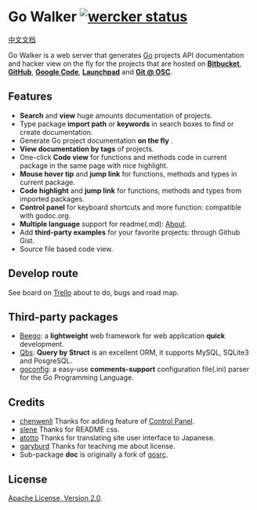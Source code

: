 Go Walker [![wercker status](https://app.wercker.com/status/cd3bece96df89a704e3a1fbdcac7c6da/s/ "wercker status")](https://app.wercker.com/project/bykey/cd3bece96df89a704e3a1fbdcac7c6da)
========
[中文文档](README_ZH.md)

Go Walker is a web server that generates <a target="_blank" href="http://golang.org/">Go</a> projects API documentation and hacker view on the fly for the projects that are hosted on <b><a target="_blank" href="https://bitbucket.org/">Bitbucket</a></b>, <b><a target="_blank" href="https://github.com/">GitHub</a></b>, <b><a target="_blank" href="http://code.google.com/">Google Code</a></b>, <b><a target="_blank" href="https://launchpad.net/">Launchpad</a></b> and <b><a target="_blank" href="http://git.oschina.net/">Git @ OSC</a></b>.

## Features

- **Search** and **view** huge amounts documentation of projects.
- Type package **import path** or **keywords** in search boxes to find or create documentation.
- Generate Go project documentation **on the fly** .
- **View documentation by tags** of projects.
- One-click **Code view** for functions and methods code in current package in the same page with nice highlight.
- **Mouse hover tip** and **jump link** for functions, methods and types in current package.
- **Code highlight** and **jump link** for functions, methods and types from imported packages.
- **Control panel** for keyboard shortcuts and more function: compatible with godoc.org.
- **Multiple language** support for readme(.md): [About](http://gowalker.org/about).
- Add **third-party examples** for your favorite projects: through Github Gist.
- Source file based code view.

## Develop route

See board on [Trello](https://trello.com/b/wS7CzdcI/go-walker) about to do, bugs and road map.

## Third-party packages

- [Beego](http://gowalker.org/github.com/astaxie/beego): a **lightweight** web framework for web application **quick** development.
- [Qbs](http://gowalker.org/github.com/coocood/qbs): **Query by Struct** is an excellent ORM, it supports MySQL, SQLite3 and PosgreSQL.
- [goconfig](https://github.com/Unknwon/goconfig): a easy-use **comments-support** configuration file(.ini) parser for the Go Programming Language.

## Credits

- [chenwenli](http://www.lavachen.cn) Thanks for adding feature of [Control Panel](http://gowalker.org/about#control_panel).
- [slene](https://github.com/slene) Thanks for README css.
- [atotto](https://github.com/atotto) Thanks for translating site user interface to Japanese.
- [garyburd](https://github.com/garyburd) Thanks for teaching me about license.
- Sub-package **doc** is originally a fork of [gosrc](https://github.com/garyburd/gosrc).

## License

[Apache License, Version 2.0](http://www.apache.org/licenses/LICENSE-2.0.html).
